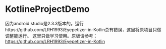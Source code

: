 # KotlineProjectDemo
因为android studio是2.3.3版本的，运行https://github.com/LRH1993/Eyepetizer-in-Kotlin总有错误，这里将原项目只做调整能运行。
这里只做学习使用。原版请参考：https://github.com/LRH1993/Eyepetizer-in-Kotlin
